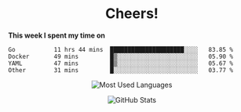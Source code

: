 <h1 align="center">Cheers!</h1>

**This week I spent my time on**
<!--START_SECTION:waka-->

```text
Go           11 hrs 44 mins  █████████████████████░░░░   83.85 %
Docker       49 mins         █▒░░░░░░░░░░░░░░░░░░░░░░░   05.90 %
YAML         47 mins         █▒░░░░░░░░░░░░░░░░░░░░░░░   05.67 %
Other        31 mins         █░░░░░░░░░░░░░░░░░░░░░░░░   03.77 %
```

<!--END_SECTION:waka-->

<p align="center"><img src="https://github-readme-stats.vercel.app/api/top-langs/?username=thnkrn&layout=compact&hide=html&theme=tokyonight" alt="Most Used Languages" /></p>

<p align="center"><img src="https://github-readme-stats.vercel.app/api?username=thnkrn&show_icons=true&count_private=true&theme=tokyonight" alt="GitHub Stats" /></p>

<!-- <p align="center"><a href="https://wakatime.com"><img src="https://wakatime.com/share/@thnkrn/40092326-d1bd-471b-89da-9a7c63939402.png" /></p>
 -->
